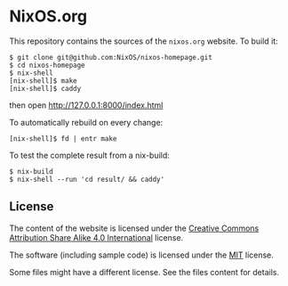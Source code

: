 NixOS.org
=========

This repository contains the sources of the `nixos.org` website.  To
build it:

    $ git clone git@github.com:NixOS/nixos-homepage.git
    $ cd nixos-homepage
    $ nix-shell
    [nix-shell]$ make
    [nix-shell]$ caddy

then open http://127.0.0.1:8000/index.html

To automatically rebuild on every change:

    [nix-shell]$ fd | entr make

To test the complete result from a nix-build:

    $ nix-build
    $ nix-shell --run 'cd result/ && caddy'

## License

The content of the website is licensed under the [Creative Commons Attribution Share Alike 4.0 International](LICENSES/CC-BY-SA-4.0.txt) license.

The software (including sample code) is licensed under the [MIT](LICENSES/MIT.txt) license.

Some files might have a different license. See the files content for details.
